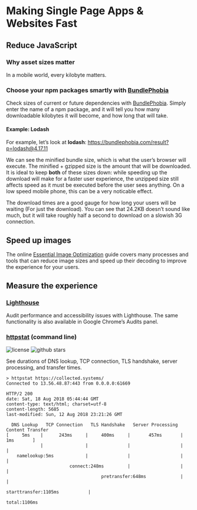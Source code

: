 # Making Single Page Apps & Websites Fast

## Reduce JavaScript

### Why asset sizes matter

In a mobile world, every kilobyte matters.

### Choose your npm packages smartly with [BundlePhobia](https://bundlephobia.com/)

Check sizes of current or future dependencies with [BundlePhobia](https://bundlephobia.com/). Simply enter the name of a npm package, and it will tell you how many downloadable kilobytes it will become, and how long that will take.

#### Example: Lodash

For example, let’s look at **lodash**: https://bundlephobia.com/result?p=lodash@4.17.11

We can see the minified bundle size, which is what the user’s browser will execute. The minified + gzipped size is the amount that will be downloaded. It is ideal to keep **both** of these sizes down: while speeding up the download will make for a faster user experience, the unzipped size still affects speed as it must be executed before the user sees anything. On a low speed mobile phone, this can be a very noticable effect.

The download times are a good gauge for how long your users will be waiting (For just the download). You can see that 24.2KB doesn’t sound like much, but it will take roughly half a second to download on a slowish 3G connection.

## Speed up images

The online [Essential Image Optimization](https://images.guide/) guide covers many processes and tools that can reduce image sizes and speed up their decoding to improve the experience for your users.

## Measure the experience

### [Lighthouse](https://developers.google.com/web/tools/lighthouse/)

Audit performance and accessibility issues with Lighthouse. The same functionality is also available in Google Chrome’s Audits panel.

### [httpstat](https://github.com/reorx/httpstat) (command line)

![license](https://badgen.net/github/license/reorx/httpstat)
![github stars](https://badgen.net/github/stars/reorx/httpstat?color=yellow)

See durations of DNS lookup, TCP connection, TLS handshake, server processing, and transfer times.

```
> httpstat https://collected.systems/
Connected to 13.56.48.87:443 from 0.0.0.0:61669

HTTP/2 200 
date: Sat, 18 Aug 2018 05:44:44 GMT
content-type: text/html; charset=utf-8
content-length: 5685
last-modified: Sun, 12 Aug 2018 23:21:26 GMT

  DNS Lookup   TCP Connection   TLS Handshake   Server Processing   Content Transfer
[     5ms    |      243ms     |     400ms     |       457ms       |        1ms       ]
             |                |               |                   |                  |
    namelookup:5ms            |               |                   |                  |
                        connect:248ms         |                   |                  |
                                    pretransfer:648ms             |                  |
                                                      starttransfer:1105ms           |
                                                                                 total:1106ms 
```
